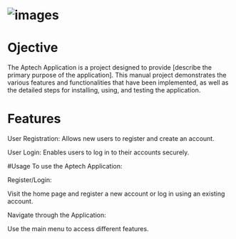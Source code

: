 # ![images](https://github.com/user-attachments/assets/ecb970f4-7e4d-4c6b-8b6e-6e1b249c1180)


# Ojective
The Aptech Application is a project designed to provide [describe the primary purpose of the application]. 
This manual project demonstrates the various features and functionalities that have been implemented,
as well as the detailed steps for installing, using, and testing the application.
# Features
User Registration: Allows new users to register and create an account.


User Login: Enables users to log in to their accounts securely.

#Usage
To use the Aptech Application:

Register/Login:

Visit the home page and register a new account or log in using an existing account.

Navigate through the Application:

Use the main menu to access different features.
